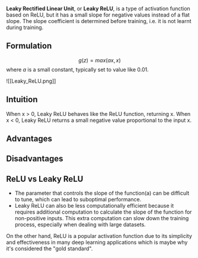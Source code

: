 **Leaky Rectified Linear Unit**, or **Leaky ReLU**, is a type of activation function based on ReLU, but it has a small slope for negative values instead of a flat slope. The slope coefficient is determined before training, i.e. it is not learnt during training.

## Formulation

$$
g(z) = max(ax, x)
$$
where $a$ is a small constant, typically set to value like 0.01.


![[Leaky_ReLU.png]]

## Intuition

When x > 0, Leaky ReLU behaves like the ReLU function, returning x.
When x < 0, Leaky ReLU returns a small negative value proportional to the input x.

## Advantages


## Disadvantages




## ReLU vs Leaky ReLU

- The parameter that controls the slope of the function(a) can be difficult to tune, which can lead to suboptimal performance.
- Leaky ReLU can also be less computationally efficient because it requires additional computation to calculate the slope of the function for non-positive inputs. This extra computation can slow down the training process, especially when dealing with large datasets.

On the other hand, ReLU is a popular activation function due to its simplicity and effectiveness in many deep learning applications which is maybe why it's considered the "gold standard".


